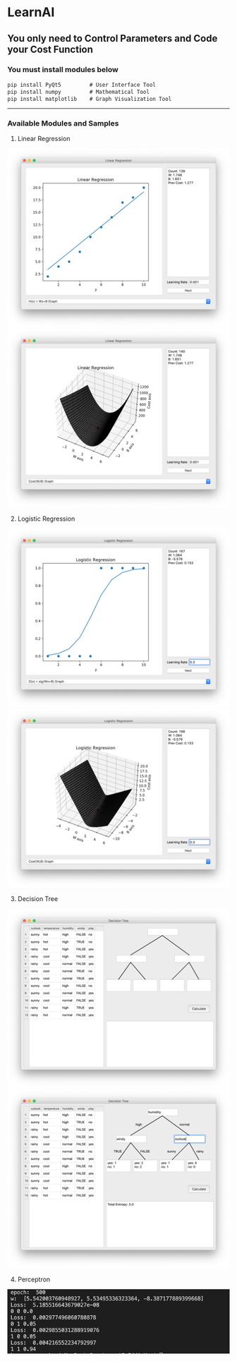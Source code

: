 # LearnAI

## You only need to Control Parameters and Code your Cost Function

### You must install modules below
  ```
  pip install PyQt5         # User Interface Tool
  pip install numpy         # Mathematical Tool
  pip install matplotlib    # Graph Visualization Tool
  ```

------------------------
### Available Modules and Samples

1. Linear Regression
<img src="./img/LinearRegression1.png">
<img src="./img/LinearRegression2.png">

2. Logistic Regression
<img src="./img/LogisticRegression1.png">
<img src="./img/LogisticRegression2.png">

3. Decision Tree
<img src="./img/DecisionTree1.png">
<img src="./img/DecisionTree2.png">

4. Perceptron
<img src="./img/Perceptron.png">